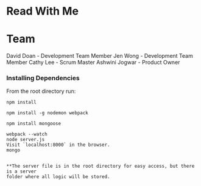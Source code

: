 # Read With Me

# Team
David Doan - Development Team Member
Jen Wong - Development Team Member
Cathy Lee - Scrum Master
Ashwini Jogwar - Product Owner


### Installing Dependencies

From the root directory run:
```
npm install

npm install -g nodemon webpack

npm install mongoose
```

```
webpack --watch
node server.js
Visit `localhost:8000` in the browser.
mongo


**The server file is in the root directory for easy access, but there is a server 
folder where all logic will be stored.
